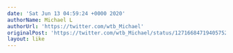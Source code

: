 ```yaml
---
date: 'Sat Jun 13 04:59:24 +0000 2020'
authorName: Michael L
authorUrl: 'https://twitter.com/wtb_Michael'
originalPost: 'https://twitter.com/wtb_Michael/status/1271668471940575233'
layout: like
---
```

